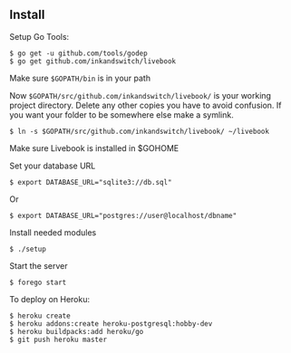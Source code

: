 ## Install

Setup Go Tools:

    $ go get -u github.com/tools/godep
    $ go get github.com/inkandswitch/livebook

Make sure `$GOPATH/bin` is in your path

Now `$GOPATH/src/github.com/inkandswitch/livebook/` is your working project
directory.  Delete any other copies you have to avoid confusion.  If you want
your folder to be somewhere else make a symlink.

    $ ln -s $GOPATH/src/github.com/inkandswitch/livebook/ ~/livebook

Make sure Livebook is installed in $GOHOME

Set your database URL

    $ export DATABASE_URL="sqlite3://db.sql"

Or

    $ export DATABASE_URL="postgres://user@localhost/dbname"

Install needed modules

    $ ./setup

Start the server

    $ forego start

To deploy on Heroku:

    $ heroku create
    $ heroku addons:create heroku-postgresql:hobby-dev
    $ heroku buildpacks:add heroku/go
    $ git push heroku master

